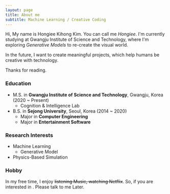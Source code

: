 ```yaml
---
layout: page
title: About me
subtitle: Machine Learning / Creative Coding
---
```


Hi, My name is Hongiee Kihong Kim. You can call me *Hongiee*. I'm currently studying at Gwangju Institute of Science and Technology, where I'm exploring *Generative Models* to re-create the visual world.

In the future, I want to create meaningful projects, which help humans be creative with technology.

Thanks for reading.

### Education  
- M.S. in **Gwangju Institute of Science and Technology**, Gwangju, Korea (2020 ~ Present)
  - Cognition & Intelligence Lab
- B.S. in **Sejong University**, Seoul, Korea (2014 ~ 2020)
  - Major in **Computer Engineering**
  - Major in **Entertainment Software**

### Research Interests  

- Machine Learning
  - Generative Model
- Physics-Based Simulation

### Hobby

In my free time, I enjoy ~~listening Music, watching Netflix~~. So, if you are interested in . Please talk to me Later.
